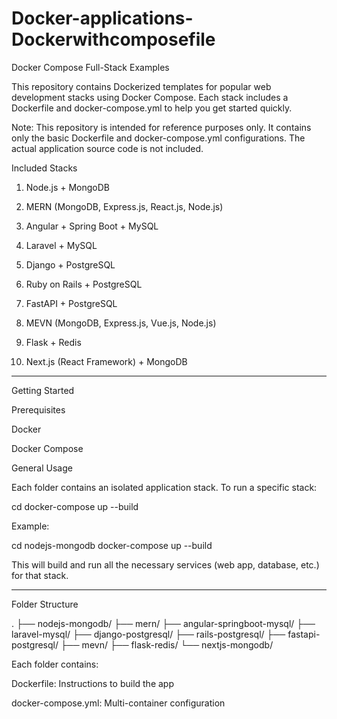 # Docker-applications-Dockerwithcomposefile

Docker Compose Full-Stack Examples

This repository contains Dockerized templates for popular web development stacks using Docker Compose. Each stack includes a Dockerfile and docker-compose.yml to help you get started quickly.

Note: This repository is intended for reference purposes only. It contains only the basic Dockerfile and docker-compose.yml configurations. The actual application source code is not included.

Included Stacks

1. Node.js + MongoDB


2. MERN (MongoDB, Express.js, React.js, Node.js)


3. Angular + Spring Boot + MySQL


4. Laravel + MySQL


5. Django + PostgreSQL


6. Ruby on Rails + PostgreSQL


7. FastAPI + PostgreSQL


8. MEVN (MongoDB, Express.js, Vue.js, Node.js)


9. Flask + Redis


10. Next.js (React Framework) + MongoDB




---

Getting Started

Prerequisites

Docker

Docker Compose


General Usage

Each folder contains an isolated application stack. To run a specific stack:

cd <stack-folder>
docker-compose up --build

Example:

cd nodejs-mongodb
docker-compose up --build

This will build and run all the necessary services (web app, database, etc.) for that stack.


---

Folder Structure

.
├── nodejs-mongodb/
├── mern/
├── angular-springboot-mysql/
├── laravel-mysql/
├── django-postgresql/
├── rails-postgresql/
├── fastapi-postgresql/
├── mevn/
├── flask-redis/
└── nextjs-mongodb/

Each folder contains:

Dockerfile: Instructions to build the app

docker-compose.yml: Multi-container configuration

